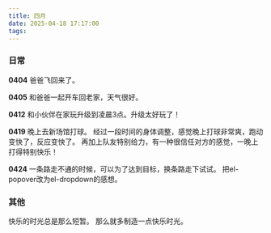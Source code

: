 ```yaml
---
title: 四月
date: 2025-04-18 17:17:00
tags:
---
```


### 日常

**0404**
爸爸飞回来了。

**0405**
和爸爸一起开车回老家，天气很好。

**0412**
和小伙伴在家玩升级到凌晨3点。升级太好玩了！

**0419**
晚上去新场馆打球。
经过一段时间的身体调整，感觉晚上打球非常爽，跑动变快了，反应变快了。
再加上队友特别给力，有一种很信任对方的感觉，一晚上打得特别快乐！

**0424**
一条路走不通的时候，可以为了达到目标，换条路走下试试。
把el-popover改为el-dropdown的感想。

### 其他

快乐的时光总是那么短暂。
那么就多制造一点快乐时光。